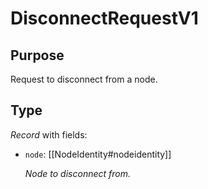 # DisconnectRequestV1

## Purpose

<!-- --8<-- [start:purpose] -->
Request to disconnect from a node.
<!-- --8<-- [end:purpose] -->

## Type

<!-- --8<-- [start:type] -->
<div class="type" markdown>


*Record* with fields:

- `node`: [[NodeIdentity#nodeidentity]]

  *Node to disconnect from.*

</div>
<!-- --8<-- [end:type] -->
